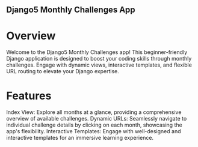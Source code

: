 ## Django5 Monthly Challenges App
# Overview
Welcome to the Django5 Monthly Challenges app! This beginner-friendly Django application is designed to boost your coding skills through monthly challenges. Engage with dynamic views, interactive templates, and flexible URL routing to elevate your Django expertise.

# Features
Index View: Explore all months at a glance, providing a comprehensive overview of available challenges.
Dynamic URLs: Seamlessly navigate to individual challenge details by clicking on each month, showcasing the app's flexibility.
Interactive Templates: Engage with well-designed and interactive templates for an immersive learning experience.
